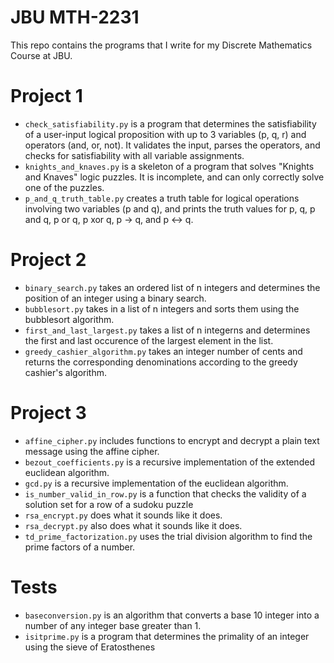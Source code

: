 # JBU MTH-2231
This repo contains the programs that I write for my Discrete Mathematics Course at JBU.

# Project 1
- `check_satisfiability.py` is a program that determines the satisfiability of a user-input logical proposition with up to 3 variables (p, q, r) and operators (and, or, not). It validates the input, parses the operators, and checks for satisfiability with all variable assignments.
- `knights_and_knaves.py` is a skeleton of a program that solves "Knights and Knaves" logic puzzles. It is incomplete, and can only correctly solve one of the puzzles.
- `p_and_q_truth_table.py` creates a truth table for logical operations involving two variables (p and q), and prints the truth values for p, q, p and q, p or q, p xor q, p -> q, and p <-> q.

# Project 2
- `binary_search.py` takes an ordered list of n integers and determines the position of an integer using a binary search.
- `bubblesort.py` takes in a list of n integers and sorts them using the bubblesort algorithm.
- `first_and_last_largest.py` takes a list of n integerns and determines the first and last occurence of the largest element in the list.
- `greedy_cashier_algorithm.py` takes an integer number of cents and returns the corresponding denominations according to the greedy cashier's algorithm.

# Project 3
- `affine_cipher.py` includes functions to encrypt and decrypt a plain text message using the affine cipher.
- `bezout_coefficients.py` is a recursive implementation of the extended euclidean algorithm.
- `gcd.py` is a recursive implementation of the euclidean algorithm.
- `is_number_valid_in_row.py` is a function that checks the validity of a solution set for a row of a sudoku puzzle
- `rsa_encrypt.py` does what it sounds like it does.
- `rsa_decrypt.py` also does what it sounds like it does.
- `td_prime_factorization.py` uses the trial division algorithm to find the prime factors of a number. 

# Tests
- `baseconversion.py` is an algorithm that converts a base 10 integer into a number of any integer base greater than 1.
- `isitprime.py` is a program that determines the primality of an integer using the sieve of Eratosthenes

